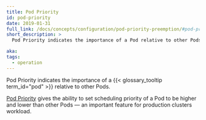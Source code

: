 ```yaml
---
title: Pod Priority
id: pod-priority
date: 2019-01-31
full_link: /docs/concepts/configuration/pod-priority-preemption/#pod-priority
short_description: >
  Pod Priority indicates the importance of a Pod relative to other Pods.

aka:
tags:
  - operation
---
```


Pod Priority indicates the importance of a
{{< glossary_tooltip term_id="pod" >}} relative to other Pods.

<!--more-->

[Pod Priority](/docs/concepts/configuration/pod-priority-preemption/#pod-priority)
gives the ability to set scheduling priority of a Pod to be higher and lower
than other Pods — an important feature for production clusters workload.
